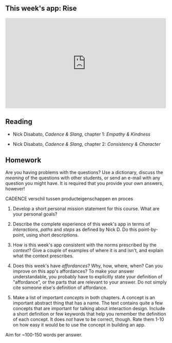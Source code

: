 ## This week's app: Rise

<iframe src="https://player.vimeo.com/video/55786338?color=4691b9&title=0&byline=0&portrait=0" width="500" height="281" frameborder="0" webkitallowfullscreen mozallowfullscreen allowfullscreen></iframe>

## Reading

* Nick Disabato, *Cadence & Slang*, chapter 1: *Empathy & Kindness*

* Nick Disabato, *Cadence & Slang*, chapter 2: *Consistency & Character*

## Homework

Are you having problems with the questions? Use a dictionary, discuss the
*meaning* of the questions with other students, or send an e-mail with any
question you might have. It is required that you provide your own answers,
however!

CADENCE verschil tussen producteigenschappen en proces

1. Develop a short personal mission statement for this course. What are your
personal goals?

2. Describe the complete experience of this week's app in terms of
*interactions*, *paths* and *steps* as defined by Nick D. Do this point-by-point, using short descriptions.

3. How is this week's app consistent with the norms prescribed by the *context*?
Give a couple of examples of where it is and isn't, and explain what the
context prescribes.

4. Does this week's have *affordances*? Why, how, where, when? Can you improve
on this app's affordances? To make your answer understandable, you probably
have to explicitly state your definition of "affordance", or the parts that are
relevant to your answer. Do not simply cite someone else's definition of affordance.

5. Make a list of important *concepts* in both chapters. A concept is an
important abstract thing that has a name. The text contains quite a few concepts
that are important for talking about interaction design. Include a short
definition or few keywords that help you remember the definition of each
concept. It does *not* have to be correct, though. Rate them 1-10 on how easy
it would be to use the concept in building an app.

Aim for ~100-150 words per answer.
